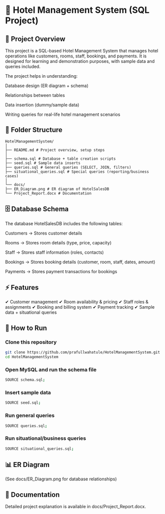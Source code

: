# 🏨 Hotel Management System (SQL Project)
## 📌 Project Overview

This project is a SQL-based Hotel Management System that manages hotel operations like customers, rooms, staff, bookings, and payments.
It is designed for learning and demonstration purposes, with sample data and queries included.

The project helps in understanding:

Database design (ER diagram + schema)

Relationships between tables

Data insertion (dummy/sample data)

Writing queries for real-life hotel management scenarios

## 📂 Folder Structure
```
HotelManagementSystem/
│
├── README.md # Project overview, setup steps
│
├── schema.sql # Database + table creation scripts
├── seed.sql # Sample data inserts
├── queries.sql # General queries (SELECT, JOIN, filters)
├── situational_queries.sql # Special queries (reporting/business cases)
│
└── docs/
├── ER_Diagram.png # ER diagram of HotelSalesDB
└── Project_Report.docx # Documentation
```

## 🗄️ Database Schema

The database HotelSalesDB includes the following tables:

Customers → Stores customer details

Rooms → Stores room details (type, price, capacity)

Staff → Stores staff information (roles, contacts)

Bookings → Stores booking details (customer, room, staff, dates, amount)

Payments → Stores payment transactions for bookings

## ⚡ Features

✔ Customer management
✔ Room availability & pricing
✔ Staff roles & assignments
✔ Booking and billing system
✔ Payment tracking
✔ Sample data + situational queries

## 🚀 How to Run

### Clone this repository
```bash
git clone https://github.com/prafullwahatule/HotelManagementSystem.git
cd HotelManagementSystem
```

### Open MySQL and run the schema file
```bash
SOURCE schema.sql;
```

### Insert sample data
```bash
SOURCE seed.sql;
```

### Run general queries
```bash
SOURCE queries.sql;
```

### Run situational/business queries
```bash
SOURCE situational_queries.sql;
```

## 📊 ER Diagram

(See docs/ER_Diagram.png for database relationships)

## 📝 Documentation

Detailed project explanation is available in docs/Project_Report.docx.
